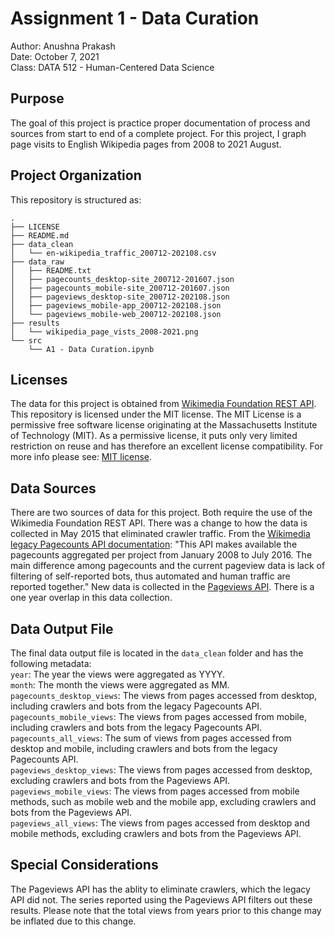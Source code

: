 # Assignment 1 - Data Curation

Author: Anushna Prakash  
Date: October 7, 2021  
Class: DATA 512 - Human-Centered Data Science

## Purpose
The goal of this project is practice proper documentation of process and sources from start to end of a complete project. For this project, I graph page visits to English Wikipedia pages from 2008 to 2021 August. 

## Project Organization
This repository is structured as:

```
.
├── LICENSE
├── README.md
├── data_clean
│   └── en-wikipedia_traffic_200712-202108.csv
├── data_raw
│   ├── README.txt
│   ├── pagecounts_desktop-site_200712-201607.json
│   ├── pagecounts_mobile-site_200712-201607.json
│   ├── pageviews_desktop-site_200712-202108.json
│   ├── pageviews_mobile-app_200712-202108.json
│   └── pageviews_mobile-web_200712-202108.json
├── results
│   └── wikipedia_page_vists_2008-2021.png
└── src
    └── A1 - Data Curation.ipynb
```

## Licenses
The data for this project is obtained from [Wikimedia Foundation REST API](https://www.mediawiki.org/wiki/REST_API#Terms_and_conditions).  
This repository is licensed under the MIT license. The MIT License is a permissive free software license originating at the Massachusetts Institute of Technology (MIT). As a permissive license, it puts only very limited restriction on reuse and has therefore an excellent license compatibility. For more info please see: [MIT license](https://snyk.io/learn/what-is-mit-license/).

## Data Sources
There are two sources of data for this project. Both require the use of the Wikimedia Foundation REST API. There was a change to how the data is collected in May 2015 that eliminated crawler traffic. From the [Wikimedia legacy Pagecounts API documentation](https://wikitech.wikimedia.org/wiki/Analytics/AQS/Legacy_Pagecounts): "This API makes available the pagecounts aggregated per project from January 2008 to July 2016. The main difference among pagecounts and the current pageview data is lack of filtering of self-reported bots, thus automated and human traffic are reported together." New data is collected in the [Pageviews API](https://wikitech.wikimedia.org/wiki/Analytics/AQS/Pageviews). There is a one year overlap in this data collection.  

## Data Output File
The final data output file is located in the `data_clean` folder and has the following metadata:  
    `year`: The year the views were aggregated as YYYY.  
    `month`: The month the views were aggregated as MM.  
    `pagecounts_desktop_views`: The views from pages accessed from desktop, including crawlers and bots from the legacy Pagecounts API.  
    `pagecounts_mobile_views`: The views from pages accessed from mobile, including crawlers and bots from the legacy Pagecounts API.  
    `pagecounts_all_views`: The sum of views from pages accessed from desktop and mobile, including crawlers and bots from the legacy Pagecounts API.  
    `pageviews_desktop_views`: The views from pages accessed from desktop, excluding crawlers and bots from the Pageviews API.  
    `pageviews_mobile_views`: The views from pages accessed from mobile methods, such as mobile web and the mobile app, excluding crawlers and bots from the Pageviews API.  
    `pageviews_all_views`: The views from pages accessed from desktop and mobile methods, excluding crawlers and bots from the Pageviews API.  

## Special Considerations
The Pageviews API has the ablity to eliminate crawlers, which the legacy API did not. The series reported using the Pageviews API filters out these results. Please note that the total views from years prior to this change may be inflated due to this change.